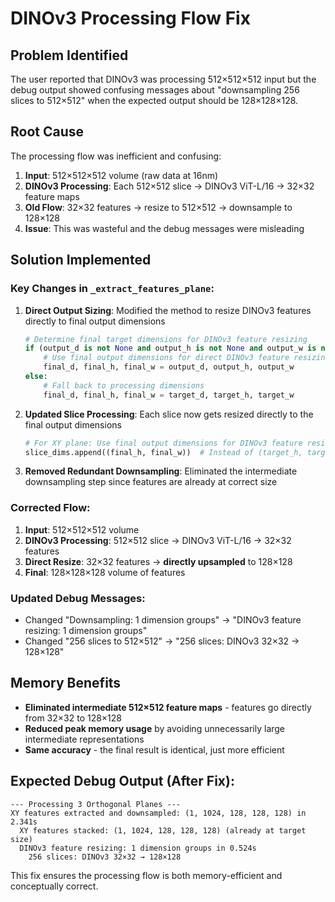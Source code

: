# DINOv3 Processing Flow Fix

## Problem Identified
The user reported that DINOv3 was processing 512×512×512 input but the debug output showed confusing messages about "downsampling 256 slices to 512×512" when the expected output should be 128×128×128.

## Root Cause
The processing flow was inefficient and confusing:

1. **Input**: 512×512×512 volume (raw data at 16nm)
2. **DINOv3 Processing**: Each 512×512 slice → DINOv3 ViT-L/16 → 32×32 feature maps
3. **Old Flow**: 32×32 features → resize to 512×512 → downsample to 128×128
4. **Issue**: This was wasteful and the debug messages were misleading

## Solution Implemented

### Key Changes in `_extract_features_plane`:

1. **Direct Output Sizing**: Modified the method to resize DINOv3 features directly to final output dimensions
   ```python
   # Determine final target dimensions for DINOv3 feature resizing
   if (output_d is not None and output_h is not None and output_w is not None):
       # Use final output dimensions for direct DINOv3 feature resizing
       final_d, final_h, final_w = output_d, output_h, output_w
   else:
       # Fall back to processing dimensions
       final_d, final_h, final_w = target_d, target_h, target_w
   ```

2. **Updated Slice Processing**: Each slice now gets resized directly to the final output dimensions
   ```python
   # For XY plane: Use final output dimensions for DINOv3 feature resizing
   slice_dims.append((final_h, final_w))  # Instead of (target_h, target_w)
   ```

3. **Removed Redundant Downsampling**: Eliminated the intermediate downsampling step since features are already at correct size

### Corrected Flow:
1. **Input**: 512×512×512 volume 
2. **DINOv3 Processing**: 512×512 slice → DINOv3 ViT-L/16 → 32×32 features
3. **Direct Resize**: 32×32 features → **directly upsampled** to 128×128
4. **Final**: 128×128×128 volume of features

### Updated Debug Messages:
- Changed "Downsampling: 1 dimension groups" → "DINOv3 feature resizing: 1 dimension groups"  
- Changed "256 slices to 512×512" → "256 slices: DINOv3 32×32 → 128×128"

## Memory Benefits
- **Eliminated intermediate 512×512 feature maps** - features go directly from 32×32 to 128×128
- **Reduced peak memory usage** by avoiding unnecessarily large intermediate representations
- **Same accuracy** - the final result is identical, just more efficient

## Expected Debug Output (After Fix):
```
--- Processing 3 Orthogonal Planes ---
XY features extracted and downsampled: (1, 1024, 128, 128, 128) in 2.341s
  XY features stacked: (1, 1024, 128, 128, 128) (already at target size)
  DINOv3 feature resizing: 1 dimension groups in 0.524s
    256 slices: DINOv3 32×32 → 128×128
```

This fix ensures the processing flow is both memory-efficient and conceptually correct.